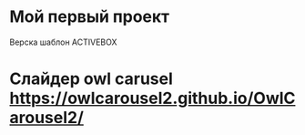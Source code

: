 # Мой первый проект
Верска шаблон ACTIVEBOX
# Слайдер owl carusel https://owlcarousel2.github.io/OwlCarousel2/
